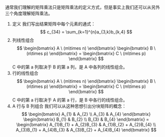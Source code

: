 通常我们理解的矩阵乘法只是矩阵乘法的定义方式，但是事实上我们还可以从另外三个角度理解矩阵乘法。
1. 定义
我们写出结果矩阵中每个元素的通式：
$$
c_{34} = \sum_{k=1}^{n}a_{3,k}b_{k,4}
$$
2. 列线性组合
$$
\begin{bmatrix}
A \ (m\times n)
\end{bmatrix}
\begin{bmatrix}
B \ (n\times p)
\end{bmatrix}
=
\begin{bmatrix}
C \ (m\times p)
\end{bmatrix}
$$
C 中的第 a 列取决于 B 的第 a 列，是 A 中各列的线性组合。
3. 行的线性组合
$$
\begin{bmatrix}
A \ (m\times n)
\end{bmatrix}
\begin{bmatrix}
B \ (n\times p)
\end{bmatrix}
=
\begin{bmatrix}
C \ (m\times p)
\end{bmatrix}
$$
C 中的第 a 行取决于 A 的第 a 行，是 B 中各行的线性组合。
4. A 行与 B 列组合
我们可以从这种思想引出分块矩阵的概念：
$$
\begin{bmatrix}
A_{1} & A_{2} \\
A_{3} & A_{4}
\end{bmatrix}
\begin{bmatrix}
B_{1} & B_{2} \\
B_{3} & B_{4}
\end{bmatrix}
=
\begin{bmatrix}
A_{1}B_{1} + A_{2}B_{3} & A_{1}B_{2} + A_{2}B_{4} \\
A_{3}B_{1} + A_{4}B_{3} & A_{3}B_{2} + A_{4}B_{4}
\end{bmatrix}
$$